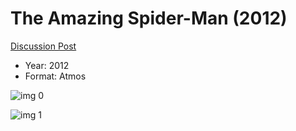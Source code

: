 # The Amazing Spider-Man (2012)

[Discussion Post](https://www.avsforum.com/threads/bass-eq-for-filtered-movies.2995212/post-58237786)

* Year: 2012
* Format: Atmos

![img 0](https://i.imgur.com/nNNMoah.jpg)

![img 1](https://i.imgur.com/pAjDzHj.jpg)

